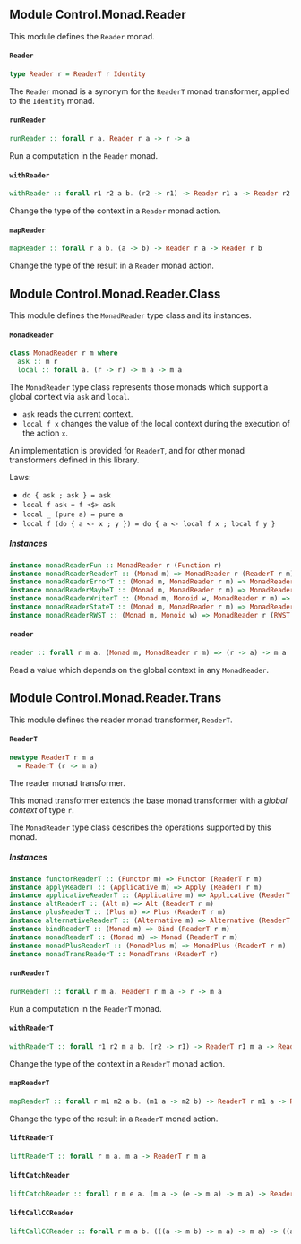 ## Module Control.Monad.Reader

This module defines the `Reader` monad.

#### `Reader`

``` purescript
type Reader r = ReaderT r Identity
```

The `Reader` monad is a synonym for the `ReaderT` monad transformer, applied
to the `Identity` monad.

#### `runReader`

``` purescript
runReader :: forall r a. Reader r a -> r -> a
```

Run a computation in the `Reader` monad.

#### `withReader`

``` purescript
withReader :: forall r1 r2 a b. (r2 -> r1) -> Reader r1 a -> Reader r2 a
```

Change the type of the context in a `Reader` monad action.

#### `mapReader`

``` purescript
mapReader :: forall r a b. (a -> b) -> Reader r a -> Reader r b
```

Change the type of the result in a `Reader` monad action.


## Module Control.Monad.Reader.Class

This module defines the `MonadReader` type class and its instances.

#### `MonadReader`

``` purescript
class MonadReader r m where
  ask :: m r
  local :: forall a. (r -> r) -> m a -> m a
```

The `MonadReader` type class represents those monads which support a global context via
`ask` and `local`.

- `ask` reads the current context.
- `local f x` changes the value of the local context during the execution of the action `x`.

An implementation is provided for `ReaderT`, and for other monad transformers
defined in this library.

Laws:

- `do { ask ; ask } = ask`
- `local f ask = f <$> ask`
- `local _ (pure a) = pure a`
- `local f (do { a <- x ; y }) = do { a <- local f x ; local f y }` 

##### Instances
``` purescript
instance monadReaderFun :: MonadReader r (Function r)
instance monadReaderReaderT :: (Monad m) => MonadReader r (ReaderT r m)
instance monadReaderErrorT :: (Monad m, MonadReader r m) => MonadReader r (ErrorT e m)
instance monadReaderMaybeT :: (Monad m, MonadReader r m) => MonadReader r (MaybeT m)
instance monadReaderWriterT :: (Monad m, Monoid w, MonadReader r m) => MonadReader r (WriterT w m)
instance monadReaderStateT :: (Monad m, MonadReader r m) => MonadReader r (StateT s m)
instance monadReaderRWST :: (Monad m, Monoid w) => MonadReader r (RWST r w s m)
```

#### `reader`

``` purescript
reader :: forall r m a. (Monad m, MonadReader r m) => (r -> a) -> m a
```

Read a value which depends on the global context in any `MonadReader`.


## Module Control.Monad.Reader.Trans

This module defines the reader monad transformer, `ReaderT`.

#### `ReaderT`

``` purescript
newtype ReaderT r m a
  = ReaderT (r -> m a)
```

The reader monad transformer.

This monad transformer extends the base monad transformer with a _global context_ of
type `r`.

The `MonadReader` type class describes the operations supported by this monad.

##### Instances
``` purescript
instance functorReaderT :: (Functor m) => Functor (ReaderT r m)
instance applyReaderT :: (Applicative m) => Apply (ReaderT r m)
instance applicativeReaderT :: (Applicative m) => Applicative (ReaderT r m)
instance altReaderT :: (Alt m) => Alt (ReaderT r m)
instance plusReaderT :: (Plus m) => Plus (ReaderT r m)
instance alternativeReaderT :: (Alternative m) => Alternative (ReaderT r m)
instance bindReaderT :: (Monad m) => Bind (ReaderT r m)
instance monadReaderT :: (Monad m) => Monad (ReaderT r m)
instance monadPlusReaderT :: (MonadPlus m) => MonadPlus (ReaderT r m)
instance monadTransReaderT :: MonadTrans (ReaderT r)
```

#### `runReaderT`

``` purescript
runReaderT :: forall r m a. ReaderT r m a -> r -> m a
```

Run a computation in the `ReaderT` monad.

#### `withReaderT`

``` purescript
withReaderT :: forall r1 r2 m a b. (r2 -> r1) -> ReaderT r1 m a -> ReaderT r2 m a
```

Change the type of the context in a `ReaderT` monad action.

#### `mapReaderT`

``` purescript
mapReaderT :: forall r m1 m2 a b. (m1 a -> m2 b) -> ReaderT r m1 a -> ReaderT r m2 b
```

Change the type of the result in a `ReaderT` monad action.

#### `liftReaderT`

``` purescript
liftReaderT :: forall r m a. m a -> ReaderT r m a
```

#### `liftCatchReader`

``` purescript
liftCatchReader :: forall r m e a. (m a -> (e -> m a) -> m a) -> ReaderT r m a -> (e -> ReaderT r m a) -> ReaderT r m a
```

#### `liftCallCCReader`

``` purescript
liftCallCCReader :: forall r m a b. (((a -> m b) -> m a) -> m a) -> ((a -> ReaderT r m b) -> ReaderT r m a) -> ReaderT r m a
```


